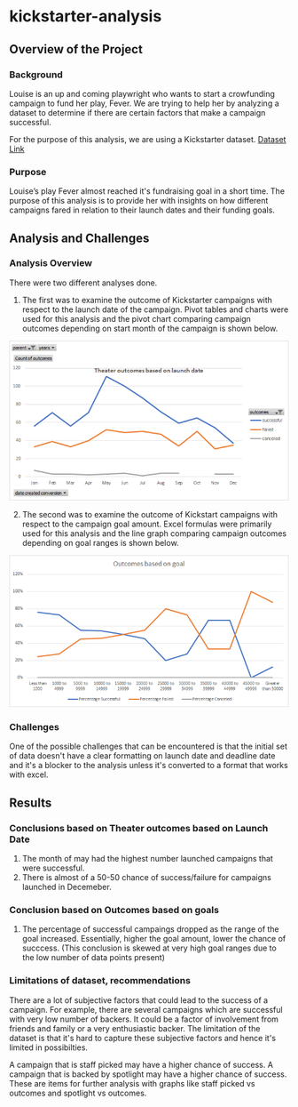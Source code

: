 # kickstarter-analysis

## Overview of the Project

### Background
Louise is an up and coming playwright who wants to start a crowfunding campaign to fund her play, Fever. We are trying to help her by analyzing a dataset to determine if there are certain factors that make a campaign successful.

For the purpose of this analysis, we are using a Kickstarter dataset. [Dataset Link](./Kickstarter_challenge.xlsx)


### Purpose
Louise’s play Fever almost reached it's fundraising goal in a short time. The purpose of this analysis is to provide her with insights on how different campaigns fared in relation to their launch dates and their funding goals.

## Analysis and Challenges

### Analysis Overview
There were two different analyses done. 

1. The first was to examine the outcome of Kickstarter campaigns with respect to the launch date of the campaign. Pivot tables and charts were used for this analysis and the pivot chart comparing campaign outcomes depending on start month of the campaign is shown below.

![Analysis_graphs](resources/Theater_Outcomes_vs_Launch.png)

2. The second was to examine the outcome of Kickstart campaigns with respect to the campaign goal amount. Excel formulas were primarily used for this analysis and the line graph comparing campaign outcomes depending on goal ranges is shown below.

![Analysis_graphs](resources/Outcomes_vs_Goals.png)

### Challenges

One of the possible challenges that can be encountered is that the initial set of data doesn't have a clear formatting on launch date and deadline date and it's a blocker to the analysis unless it's converted to a format that works with excel.

## Results

### Conclusions based on Theater outcomes based on Launch Date

1. The month of may had the highest number launched campaigns that were successful.
2. There is almost of a 50-50 chance of success/failure for campaigns launched in Decemeber.

### Conclusion based on Outcomes based on goals

1. The percentage of successful campaings dropped as the range of the goal increased. Essentially, higher the goal amount, lower the chance of succcess. (This conclusion is skewed at very high goal ranges due to the low number of data points present)

### Limitations of dataset, recommendations

There are a lot of subjective factors that could lead to the success of a campaign. For example, there are several campaigns which are successful with very low number of backers. It could be a factor of involvement from friends and family or a very enthusiastic backer. The limitation of the dataset is that it's hard to capture these subjective factors and hence it's limited in possibilties.

A campaign that is staff picked may have a higher chance of success. A campaign that is backed by spotlight may have a higher chance of success. These are items for further analysis with graphs like staff picked vs outcomes and spotlight vs outcomes.
